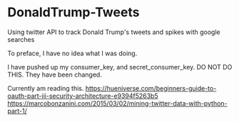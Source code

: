 # DonaldTrump-Tweets
Using twitter API to track Donald Trump's tweets and spikes with google searches


To preface, I have no idea what I was doing.

I have pushed up my consumer_key, and secret_consumer_key. 
DO NOT DO THIS.
They have been changed.


Currently am reading this.
https://hueniverse.com/beginners-guide-to-oauth-part-iii-security-architecture-e9394f5263b5
https://marcobonzanini.com/2015/03/02/mining-twitter-data-with-python-part-1/
